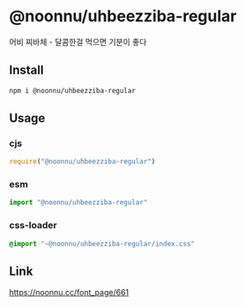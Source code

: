 # @noonnu/uhbeezziba-regular
어비 찌바체 - 달콤한걸 먹으면 기분이 좋다

## Install
```sh
npm i @noonnu/uhbeezziba-regular
```
## Usage
### cjs
```js
require("@noonnu/uhbeezziba-regular")
```
### esm
```js
import "@noonnu/uhbeezziba-regular"
```
### css-loader
```css
@import "~@noonnu/uhbeezziba-regular/index.css"
```

## Link
https://noonnu.cc/font_page/661
